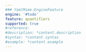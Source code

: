 ```yaml
---
### YamlMime:EngineFeature
engine: '#todo'
feature: quantifiers
supported: true
#reference: 
#description: *content.description
#syntax: *content.syntax
#example: *content.example
---
```

